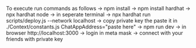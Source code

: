 To execute run commands as follows
-> npm install
-> npm install hardhat
-> npx hardhat node
-> in seperate terminal -> npx hardhat run scripts/deploy.js --network localhost
-> copy private key the paste it in ./Context/constants.js ChatAppAddress="paste here"
-> npm run dev
-> in browser http://localhost:3000
-> login in meta mask
-> connect with your friends with private key
